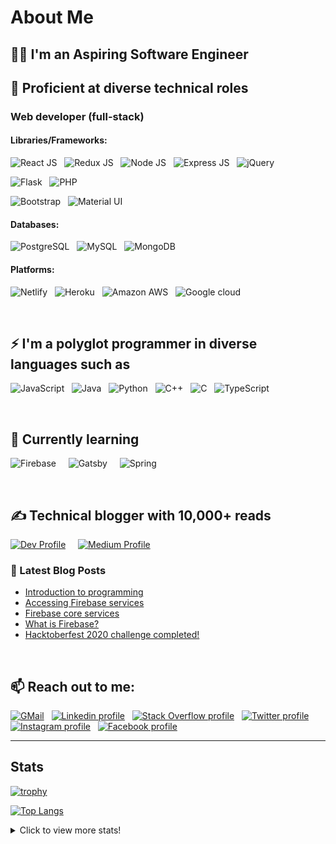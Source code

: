 # About Me

## 👨‍💻 I'm an Aspiring Software Engineer

## 🚀 Proficient at diverse technical roles

### Web developer (full-stack)

#### Libraries/Frameworks:

![React JS](https://img.shields.io/badge/React-20232A?style=for-the-badge&logo=react&logoColor=61DAFB)
&nbsp;
![Redux JS](https://img.shields.io/badge/Redux-593D88?style=for-the-badge&logo=redux&logoColor=white)
&nbsp;
![Node JS](https://img.shields.io/badge/Node.js-43853D?style=for-the-badge&logo=node.js&logoColor=white)
&nbsp;
![Express JS](https://img.shields.io/badge/Express.js-404D59?style=for-the-badge)
&nbsp;
![jQuery](https://img.shields.io/badge/jQuery-0769AD?style=for-the-badge&logo=jquery&logoColor=white)
&nbsp;


![Flask](https://img.shields.io/badge/Flask-000000?style=for-the-badge&logo=flask&logoColor=white)
&nbsp;
![PHP](	https://img.shields.io/badge/PHP-777BB4?style=for-the-badge&logo=php&logoColor=white)
&nbsp;


![Bootstrap](https://img.shields.io/badge/Bootstrap-563D7C?style=for-the-badge&logo=bootstrap&logoColor=white)
&nbsp;
![Material UI](https://img.shields.io/badge/Material--UI-0081CB?style=for-the-badge&logo=material-ui&logoColor=white)
&nbsp;


#### Databases:

![PostgreSQL](https://img.shields.io/badge/PostgreSQL-316192?style=for-the-badge&logo=postgresql&logoColor=white)
&nbsp;
![MySQL](https://img.shields.io/badge/MySQL-00000F?style=for-the-badge&logo=mysql&logoColor=white)
&nbsp;
![MongoDB](https://img.shields.io/badge/MongoDB-4EA94B?style=for-the-badge&logo=mongodb&logoColor=white)
&nbsp;


#### Platforms:

![Netlify](https://img.shields.io/badge/Netlify-00C7B7?style=for-the-badge&logo=netlify&logoColor=white)
&nbsp;
![Heroku](https://img.shields.io/badge/Heroku-430098?style=for-the-badge&logo=heroku&logoColor=white)
&nbsp;
![Amazon AWS](https://img.shields.io/badge/Amazon_AWS-232F3E?style=for-the-badge&logo=amazon-aws&logoColor=white)
&nbsp;
![Google cloud](https://img.shields.io/badge/Google_Cloud-4285F4?style=for-the-badge&logo=google-cloud&logoColor=white)
&nbsp;

<br />

## ⚡ I'm a polyglot programmer in diverse languages such as 

![JavaScript](https://img.shields.io/badge/JavaScript-323330?style=for-the-badge&logo=javascript&logoColor=F7DF1E)
&nbsp;
![Java](https://img.shields.io/badge/Java-ED8B00?style=for-the-badge&logo=java&logoColor=white)
&nbsp;
![Python](https://img.shields.io/badge/Python-3776AB?style=for-the-badge&logo=python&logoColor=white)
&nbsp;
![C++](https://img.shields.io/badge/C%2B%2B-00599C?style=for-the-badge&logo=c%2B%2B&logoColor=white)
&nbsp;
![C](https://img.shields.io/badge/C-00599C?style=for-the-badge&logo=c&logoColor=white)
&nbsp;
![TypeScript](https://img.shields.io/badge/TypeScript-007ACC?style=for-the-badge&logo=typescript&logoColor=white)
&nbsp;

<br />

## 🌱 Currently learning

![Firebase](https://img.shields.io/badge/firebase-ffca28?style=for-the-badge&logo=firebase&logoColor=black)
&nbsp;
&nbsp;
![Gatsby](https://img.shields.io/badge/Gatsby-663399?style=for-the-badge&logo=gatsby&logoColor=white)
&nbsp;
&nbsp;
![Spring](https://img.shields.io/badge/Spring-6DB33F?style=for-the-badge&logo=spring&logoColor=white)

<br />

## ✍ Technical blogger with 10,000+ reads

<a href="https://dev.to/aswin2001barath" target="_blank">![Dev Profile](https://img.shields.io/badge/dev.to-0A0A0A?style=for-the-badge&logo=dev.to&logoColor=white)</a>
&nbsp;
&nbsp;
<a href="https://medium.com/@aswin2001barath" target="_blank">![Medium Profile](https://img.shields.io/badge/Medium-12100E?style=for-the-badge&logo=medium&logoColor=white)</a>

### 📕 Latest Blog Posts
<!-- BLOG-POST-LIST:START -->
- [Introduction to programming](https://dev.to/aswin2001barath/introduction-to-programming-31od)
- [Accessing Firebase services](https://dev.to/aswin2001barath/accessing-firebase-services-4mn9)
- [Firebase core services](https://dev.to/aswin2001barath/firebase-core-services-4hkl)
- [What is Firebase?](https://dev.to/aswin2001barath/what-is-firebase-3f35)
- [Hacktoberfest 2020 challenge completed!](https://dev.to/aswin2001barath/hacktoberfest-2020-challenge-completed-31c2)
<!-- BLOG-POST-LIST:END -->

<br />

## 📫 Reach out to me:

<a href="mailto:aswin2001barath@gmail.com" target="_blank">![GMail](https://img.shields.io/badge/Gmail-D14836?style=for-the-badge&logo=gmail&logoColor=white)</a>
&nbsp;
<a href="https://www.linkedin.com/in/aswin-barath/" target="_blank">![Linkedin profile](https://img.shields.io/badge/LinkedIn-0077B5?style=for-the-badge&logo=linkedin&logoColor=white)</a>
&nbsp;
<a href="https://stackoverflow.com/users/13064312/aswin-barath?tab=profile" target="_blank">![Stack Overflow profile](https://img.shields.io/badge/Stack_Overflow-FE7A16?style=for-the-badge&logo=stack-overflow&logoColor=white)</a>
&nbsp;
<a href="https://twitter.com/AswinBarath2" target="_blank">![Twitter profile](https://img.shields.io/badge/Twitter-1DA1F2?style=for-the-badge&logo=twitter&logoColor=white)</a>
&nbsp;
<a href="https://www.instagram.com/aswin_barath_/" target="_blank">![Instagram profile](https://img.shields.io/badge/Instagram-E4405F?style=for-the-badge&logo=instagram&logoColor=white)</a>
&nbsp;
<a href="https://www.facebook.com/profile.php?id=100011683902531e" target="_blank">![Facebook profile](https://img.shields.io/badge/Facebook-1877F2?style=for-the-badge&logo=facebook&logoColor=white)</a>
&nbsp;



---

## Stats
[![trophy](https://github-profile-trophy.vercel.app/?username=AswinBarath&title=Commit,Issues,PullRequest,Repositories,MultiLanguage&margin-w=15&margin-h=15&theme=onedark)](https://github.com/ryo-ma/github-profile-trophy)

[![Top Langs](https://github-readme-stats.vercel.app/api/top-langs/?username=AswinBarath&layout=compact&langs_count=8)](https://github.com/anuraghazra/github-readme-stats)
<!-- [![willianrod's wakatime stats](https://github-readme-stats.vercel.app/api/wakatime?username=AswinBarath&layout=compact)](https://github.com/anuraghazra/github-readme-stats) -->

<details>
  <summary>Click to view more stats!</summary>
    <!--START_SECTION:waka-->

![Lines of code](https://img.shields.io/badge/From%20Hello%20World%20I%27ve%20Written-516972%20lines%20of%20code-blue)

**🐱 My Github Data** 

> 🏆 724 Contributions in the Year 2021
 > 
> 📦 174.2 kB Used in Github's Storage 
 > 
> 🚫 Not Opted to Hire
 > 
> 📜 67 Public Repositories 
 > 
> 🔑 1 Private Repository 
 > 
**I'm a Night 🦉** 

```text
🌞 Morning    125 commits    █████░░░░░░░░░░░░░░░░░░░░   20.1% 
🌆 Daytime    154 commits    ██████░░░░░░░░░░░░░░░░░░░   24.76% 
🌃 Evening    312 commits    ████████████░░░░░░░░░░░░░   50.16% 
🌙 Night      31 commits     █░░░░░░░░░░░░░░░░░░░░░░░░   4.98%

```
📅 **I'm Most Productive on Thursday** 

```text
Monday       76 commits     ███░░░░░░░░░░░░░░░░░░░░░░   12.22% 
Tuesday      104 commits    ████░░░░░░░░░░░░░░░░░░░░░   16.72% 
Wednesday    87 commits     ███░░░░░░░░░░░░░░░░░░░░░░   13.99% 
Thursday     114 commits    ████░░░░░░░░░░░░░░░░░░░░░   18.33% 
Friday       68 commits     ██░░░░░░░░░░░░░░░░░░░░░░░   10.93% 
Saturday     91 commits     ███░░░░░░░░░░░░░░░░░░░░░░   14.63% 
Sunday       82 commits     ███░░░░░░░░░░░░░░░░░░░░░░   13.18%

```


📊 **This Week I Spent My Time On** 

```text
⌚︎ Time Zone: Asia/Kolkata

💬 Programming Languages: 
Java                     5 hrs 16 mins       ██████████████████░░░░░░░   71.67% 
JavaScript               50 mins             ██░░░░░░░░░░░░░░░░░░░░░░░   11.46% 
Markdown                 42 mins             ██░░░░░░░░░░░░░░░░░░░░░░░   9.58% 
HTML                     16 mins             █░░░░░░░░░░░░░░░░░░░░░░░░   3.85% 
CSS                      15 mins             ░░░░░░░░░░░░░░░░░░░░░░░░░   3.45%

🔥 Editors: 
Eclipse                  5 hrs 16 mins       ██████████████████░░░░░░░   71.67% 
VS Code                  2 hrs 5 mins        ███████░░░░░░░░░░░░░░░░░░   28.33%

💻 Operating System: 
Windows                  7 hrs 21 mins       █████████████████████████   100.0%

```

**I Mostly Code in JavaScript** 

```text
JavaScript               17 repos            ███████░░░░░░░░░░░░░░░░░░   27.87% 
HTML                     14 repos            █████░░░░░░░░░░░░░░░░░░░░   22.95% 
Java                     11 repos            ████░░░░░░░░░░░░░░░░░░░░░   18.03% 
Python                   10 repos            ████░░░░░░░░░░░░░░░░░░░░░   16.39% 
CSS                      4 repos             █░░░░░░░░░░░░░░░░░░░░░░░░   6.56%

```



 Last Updated on 23/08/2021
<!--END_SECTION:waka-->
</details>






